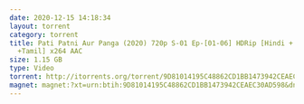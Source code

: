```yaml
---
date: 2020-12-15 14:18:34
layout: torrent
category: torrent
title: Pati Patni Aur Panga (2020) 720p S-01 Ep-[01-06] HDRip [Hindi + Telugu
  +Tamil] x264 AAC
size: 1.15 GB
type: Video
torrent: http://itorrents.org/torrent/9D81014195C48862CD1BB1473942CEAEC30AD598.torrent?title=[limetorrents.info]Pati.Patni.Aur.Panga..2020..720p.S-01.Ep-%5B01-06%5D.HDRip.%5BHindi...Telugu..Tamil%5D.x264.AAC.By.Full4Movies
magnet: magnet:?xt=urn:btih:9D81014195C48862CD1BB1473942CEAEC30AD598&dn=Pati+Patni+Aur+Panga+%282020%29+720p+S-01+Ep-%5B01-06%5D+HDRip+%5BHindi+%2B+Telugu+%2BTamil%5D+x264+AAC+By+Full4Movies&tr=udp%3A%2F%2Ftracker.opentrackr.org%3A1337%2Fannounce&tr=udp%3A%2F%2F9.rarbg.to%3A2740%2Fannounce&tr=udp%3A%2F%2F9.rarbg.to%3A2730%2Fannounce&tr=udp%3A%2F%2Fopen.stealth.si%3A80%2Fannounce&tr=udp%3A%2F%2F9.rarbg.to%3A2770%2Fannounce&tr=udp%3A%2F%2F9.rarbg.to%3A2720%2Fannounce&tr=udp%3A%2F%2F9.rarbg.to%3A2710%2Fannounce&tr=udp%3A%2F%2Ftracker.internetwarriors.net%3A1337%2Fannounce&tr=udp%3A%2F%2Fipv4.tracker.harry.lu%3A80%2Fannounce&tr=udp%3A%2F%2Ftracker.torrent.eu.org%3A451%2Fannounce&tr=udp%3A%2F%2Fretracker.lanta-net.ru%3A2710%2Fannounce&tr=udp%3A%2F%2Ftracker.leechers-paradise.org%3A6969%2Fannounce&tr=udp%3A%2F%2Ftracker.cyberia.is%3A6969%2Fannounce&tr=udp%3A%2F%2Fipv6.tracker.harry.lu%3A80%2Fannounce&tr=udp%3A%2F%2Fexodus.desync.com%3A6969%2Fannounce&tr=udp%3A%2F%2Ftracker.coppersurfer.tk%3A6969%2Fannounce&tr=udp%3A%2F%2Ftracker.open-internet.nl%3A6969%2Fannounce&tr=udp%3A%2F%2Fopen.demonii.si%3A1337%2Fannounce&tr=udp%3A%2F%2Ftracker.pirateparty.gr%3A6969%2Fannounce&tr=udp%3A%2F%2Fdenis.stalker.upeer.me%3A6969%2Fannounce&tr=udp%3A%2F%2Fp4p.arenabg.com%3A1337%2Fannounce
---
```

